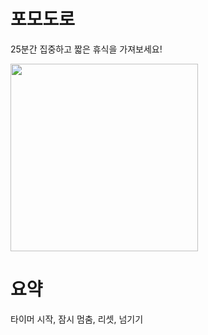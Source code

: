 # 포모도로

25분간 집중하고 짧은 휴식을 가져보세요!

<img src="data/preview.gif" width=300>

# 요약

타이머 시작, 잠시 멈춤, 리셋, 넘기기
